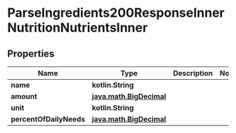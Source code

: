 
# ParseIngredients200ResponseInnerNutritionNutrientsInner

## Properties
| Name | Type | Description | Notes |
| ------------ | ------------- | ------------- | ------------- |
| **name** | **kotlin.String** |  |  |
| **amount** | [**java.math.BigDecimal**](java.math.BigDecimal.md) |  |  |
| **unit** | **kotlin.String** |  |  |
| **percentOfDailyNeeds** | [**java.math.BigDecimal**](java.math.BigDecimal.md) |  |  |



